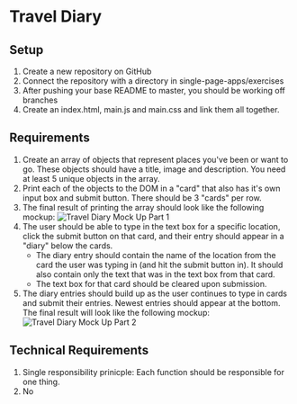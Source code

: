 # Travel Diary

## Setup
1. Create a new repository on GitHub
1. Connect the repository with a directory in single-page-apps/exercises
1. After pushing your base README to master, you should be working off branches
1. Create an index.html, main.js and main.css and link them all together.

## Requirements

1. Create an array of objects that represent places you've been or want to go. These objects should have a title, image and description. You need at least 5 unique objects in the array.
1. Print each of the objects to the DOM in a "card" that also has it's own input box and submit button. There should be 3 "cards" per row.
1. The final result of printing the array should look like the following mockup:
![Travel Diary Mock Up Part 1](https://github.com/nss-nightclass-projects/exercise-vault/blob/master/TravelDiaryPt1.png?raw=true)
4. The user should be able to type in the text box for a specific location, click the submit button on that card, and their entry should appear in a "diary" below the cards.
	- The diary entry should contain the name of the location from the card the user was typing in (and hit the submit button in). It should also contain only the text that was in the text box from that card.
	- The text box for that card should be cleared upon submission.
5. The diary entries should build up as the user continues to type in cards and submit their entries. Newest entries should appear at the bottom. The final result will look like the following mockup:
![Travel Diary Mock Up Part 2](https://github.com/nss-nightclass-projects/exercise-vault/blob/master/TravelDiaryPt2.png?raw=true)

## Technical Requirements

1. Single responsibility prinicple: Each function should be responsible for one thing.
1. No 
